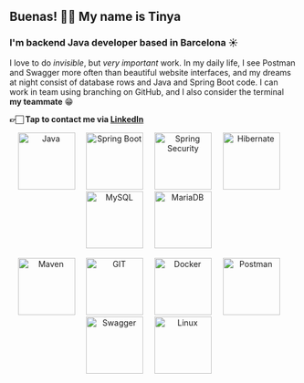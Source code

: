 ## Buenas! 👋🏻 My name is Tinya
### I'm backend Java developer based in Barcelona ☀️

I love to do <i>invisible</i>, but <i>very important</i> work. In my daily life, I see Postman and Swagger more often than beautiful website interfaces, and my dreams at night consist of database rows and Java and Spring Boot code. I can work in team using branching on GitHub, and I also consider the terminal <b>my teammate</b> 😁

<b>👉🏻 Tap to contact me via [LinkedIn](https://www.linkedin.com/in/ustiniapetrova/)</b>

<p align="center">
  <img src="https://seeklogo.com/images/J/java-logo-CE0198242E-seeklogo.com.png" alt="Java" width="100">&nbsp;&nbsp;&nbsp;&nbsp;
  <img src="https://upload.wikimedia.org/wikipedia/commons/thumb/4/44/Spring_Framework_Logo_2018.svg/1200px-Spring_Framework_Logo_2018.svg.png" alt="Spring Boot" width="100">&nbsp;&nbsp;&nbsp;&nbsp;
  <img src="https://www.dariawan.com/media/images/tech-spring-security.width-400.png" alt="Spring Security" width="100">&nbsp;&nbsp;&nbsp;&nbsp;
  <img src="https://cdn.icon-icons.com/icons2/2699/PNG/512/hibernate_logo_icon_169034.png" alt="Hibernate" width="100">&nbsp;&nbsp;&nbsp;&nbsp;
  <img src="https://upload.wikimedia.org/wikipedia/labs/8/8e/Mysql_logo.png" alt="MySQL" width="100">&nbsp;&nbsp;&nbsp;&nbsp;
  <img src="https://upload.wikimedia.org/wikipedia/commons/thumb/c/ca/MariaDB_colour_logo.svg/2560px-MariaDB_colour_logo.svg.png" alt="MariaDB" width="100">&nbsp;&nbsp;&nbsp;&nbsp;
</p>

<p align="center">
  <img src="https://res.cloudinary.com/practicaldev/image/fetch/s--1KIy2_Nb--/c_limit%2Cf_auto%2Cfl_progressive%2Cq_auto%2Cw_880/https://cdn-images-1.medium.com/max/2400/1%2AH-IQgGmDCiOcjRsFe7TzdA.png" alt="Maven" width="100">&nbsp;&nbsp;&nbsp;&nbsp;
  <img src="https://git-scm.com/images/logos/downloads/Git-Logo-2Color.png" alt="GIT" width="100">&nbsp;&nbsp;&nbsp;&nbsp;
  <img src="https://1000logos.net/wp-content/uploads/2021/11/Docker-Logo.png" alt="Docker" width="100">&nbsp;&nbsp;&nbsp;&nbsp;
  <img src="https://upload.wikimedia.org/wikipedia/commons/c/c2/Postman_%28software%29.png" alt="Postman" width="100">&nbsp;&nbsp;&nbsp;&nbsp;
  <img src="https://miro.medium.com/v2/resize:fit:818/1*zc-LgogGtr7fFHF9e1M8wA.png" alt="Swagger" width="100">&nbsp;&nbsp;&nbsp;&nbsp;
  <img src="https://seeklogo.com/images/L/linux-logo-3793382FC8-seeklogo.com.png" alt="Linux" width="100">&nbsp;&nbsp;&nbsp;&nbsp;
</p>


